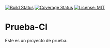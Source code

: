 [![Build Status](https://travis-ci.org/opmineserver/prueba-ci.svg?branch=master)](https://travis-ci.org/opmineserver/prueba-ci)
[![Coverage Status](https://coveralls.io/repos/github/opmineserver/prueba-ci/badge.svg)](https://coveralls.io/github/opmineserver/prueba-ci)
[![License: MIT](https://img.shields.io/badge/License-MIT-yellow.svg)](https://opensource.org/licenses/MIT)
# Prueba-CI
Este es un proyecto de prueba.
